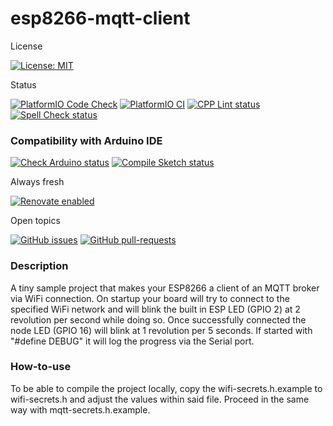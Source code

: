 # esp8266-mqtt-client

License

[![License: MIT](https://img.shields.io/badge/License-MIT-yellow.svg)](https://opensource.org/licenses/MIT)

Status

[![PlatformIO Code Check](https://github.com/TheRealArthurDent/esp8266-mqtt-client/actions/workflows/platformio-check.yaml/badge.svg)](https://github.com/TheRealArthurDent/esp8266-mqtt-client/actions/workflows/platformio-check.yaml)
[![PlatformIO CI](https://github.com/TheRealArthurDent/esp8266-mqtt-client/actions/workflows/platformio-ci.yaml/badge.svg)](https://github.com/TheRealArthurDent/esp8266-mqtt-client/actions/workflows/platformio-ci.yaml)
[![CPP Lint status](https://github.com/TheRealArthurDent/esp8266-mqtt-client/actions/workflows/cpp-lint.yaml/badge.svg)](https://github.com/TheRealArthurDent/esp8266-mqtt-client/actions/workflows/cpp-lint.yaml)
[![Spell Check status](https://github.com/TheRealArthurDent/esp8266-mqtt-client/actions/workflows/spell-check.yaml/badge.svg)](https://github.com/TheRealArthurDent/esp8266-mqtt-client/actions/workflows/spell-check.yaml)

### Compatibility with Arduino IDE

[![Check Arduino status](https://github.com/TheRealArthurDent/esp8266-mqtt-client/actions/workflows/check-arduino.yaml/badge.svg)](https://github.com/TheRealArthurDent/esp8266-mqtt-client/actions/workflows/check-arduino.yaml)
[![Compile Sketch status](https://github.com/TheRealArthurDent/esp8266-mqtt-client/actions/workflows/compile-sketch.yaml/badge.svg)](https://github.com/TheRealArthurDent/esp8266-mqtt-client/actions/workflows/compile-sketch.yaml)

Always fresh

[![Renovate enabled](https://img.shields.io/badge/renovate-enabled-brightgreen.svg)](https://renovatebot.com/)

Open topics

[![GitHub issues](https://img.shields.io/github/issues/TheRealArthurDent/esp8266-mqtt-client.svg)](https://GitHub.com/TheRealArthurDent/esp8266-mqtt-client/issues/)
[![GitHub pull-requests](https://img.shields.io/github/issues-pr/TheRealArthurDent/esp8266-mqtt-client.svg)](https://GitHub.com/TheRealArthurDent/esp8266-mqtt-client/pull/)


### Description

A tiny sample project that makes your ESP8266 a client of an MQTT broker via WiFi connection.
On startup your board will try to connect to the specified WiFi network and will blink the built in ESP LED (GPIO 2) at 2 revolution per second while doing so.
Once successfully connected the node LED (GPIO 16) will blink at 1 revolution per 5 seconds.
If started with "#define DEBUG" it will log the progress via the Serial port.

### How-to-use

To be able to compile the project locally, copy the wifi-secrets.h.example to wifi-secrets.h and adjust the values within said file.
Proceed in the same way with mqtt-secrets.h.example.

